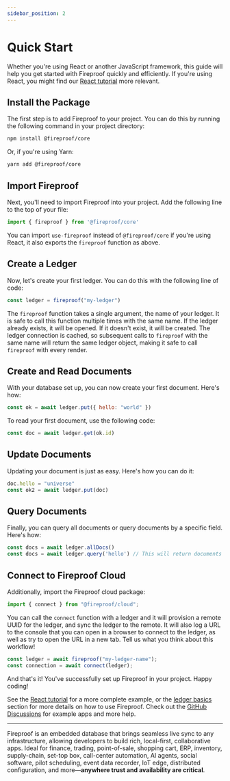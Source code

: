 ```yaml
---
sidebar_position: 2
---
```


# Quick Start

Whether you're using React or another JavaScript framework, this guide will help you get started with Fireproof quickly and efficiently. If you're using React, you might find our [React tutorial](/docs/react-tutorial) more relevant.

## Install the Package

The first step is to add Fireproof to your project. You can do this by running the following command in your project directory:

```bash
npm install @fireproof/core
```

Or, if you're using Yarn:

```bash
yarn add @fireproof/core
```

## Import Fireproof

Next, you'll need to import Fireproof into your project. Add the following line to the top of your file:

```js
import { fireproof } from '@fireproof/core'
```

You can import `use-fireproof` instead of `@fireproof/core` if you're using React, it also exports the `fireproof` function as above.

## Create a Ledger

Now, let's create your first ledger. You can do this with the following line of code:

```js
const ledger = fireproof("my-ledger")
```

The `fireproof` function takes a single argument, the name of your ledger. It is safe to call this function multiple times with the same name. If the ledger already exists, it will be opened. If it doesn't exist, it will be created. The ledger connection is cached, so subsequent calls to `fireproof` with the same name will return the same ledger object, making it safe to call `fireproof` with every render.

## Create and Read Documents

With your database set up, you can now create your first document. Here's how:

```js
const ok = await ledger.put({ hello: "world" })
```

To read your first document, use the following code:

```js
const doc = await ledger.get(ok.id)
```

## Update Documents

Updating your document is just as easy. Here's how you can do it:

```js
doc.hello = "universe"
const ok2 = await ledger.put(doc)
```

## Query Documents

Finally, you can query all documents or query documents by a specific field. Here's how:

```js
const docs = await ledger.allDocs()
const docs = await ledger.query('hello') // This will return documents with 'world' and 'universe'.
```

## Connect to Fireproof Cloud

Additionally, import the Fireproof cloud package:

```js
import { connect } from "@fireproof/cloud";
```

You can call the `connect` function with a ledger and it will provision a remote UUID for the ledger, and sync the ledger to the remote. It will also log a URL to the console that you can open in a browser to connect to the ledger, as well as try to open the URL in a new tab. Tell us what you think about this workflow!

```typescript
const ledger = await fireproof("my-ledger-name");
const connection = await connect(ledger);
```

And that's it! You've successfully set up Fireproof in your project. Happy coding!

See the [React tutorial](/docs/react-tutorial) for a more complete example, or the [ledger basics](/docs/database-api/basics) section for more details on how to use Fireproof. Check out the [GitHub Discussions](https://github.com/fireproof-storage/fireproof/discussions) for example apps and more help.

---

Fireproof is an embedded database that brings seamless live sync to any infrastructure, allowing developers to build rich, local-first, collaborative apps. Ideal for finance, trading, point-of-sale, shopping cart, ERP, inventory, supply-chain, set-top box, call-center automation, AI agents, social software, pilot scheduling, event data recorder, IoT edge, distributed configuration, and more—**anywhere trust and availability are critical**.
